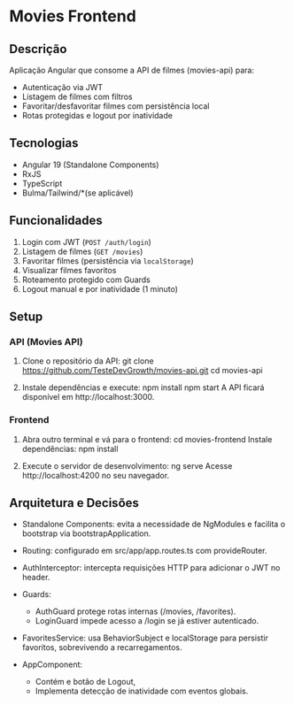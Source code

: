 # Movies Frontend

## Descrição
Aplicação Angular que consome a API de filmes (movies-api) para:
- Autenticação via JWT
- Listagem de filmes com filtros
- Favoritar/desfavoritar filmes com persistência local
- Rotas protegidas e logout por inatividade

## Tecnologias
- Angular 19 (Standalone Components)
- RxJS
- TypeScript
- Bulma/Tailwind/*(se aplicável)

## Funcionalidades
1. Login com JWT (`POST /auth/login`)
2. Listagem de filmes (`GET /movies`)
3. Favoritar filmes (persistência via `localStorage`)
4. Visualizar filmes favoritos
5. Roteamento protegido com Guards
6. Logout manual e por inatividade (1 minuto)

## Setup

### API (Movies API)
1. Clone o repositório da API:
   git clone https://github.com/TesteDevGrowth/movies-api.git
   cd movies-api

2. Instale dependências e execute:
npm install
npm start
A API ficará disponível em http://localhost:3000.

### Frontend
1. Abra outro terminal e vá para o frontend:
cd movies-frontend
Instale dependências:
npm install

2. Execute o servidor de desenvolvimento:
ng serve
Acesse http://localhost:4200 no seu navegador.

## Arquitetura e Decisões

- Standalone Components: evita a necessidade de NgModules e facilita o bootstrap via bootstrapApplication.
- Routing: configurado em src/app/app.routes.ts com provideRouter.
- AuthInterceptor: intercepta requisições HTTP para adicionar o JWT no header.

- Guards:
    - AuthGuard protege rotas internas (/movies, /favorites).
    - LoginGuard impede acesso a /login se já estiver autenticado.
- FavoritesService: usa BehaviorSubject e localStorage para persistir favoritos, sobrevivendo a recarregamentos.

- AppComponent:
    - Contém <router-outlet> e botão de Logout,
    - Implementa detecção de inatividade com eventos globais.
